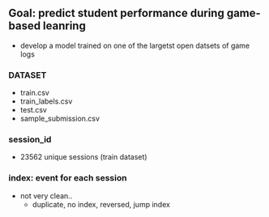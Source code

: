 ## Goal: predict student performance during game-based leanring

- develop a model trained on one of the largetst open datsets of game logs

### DATASET

- train.csv
- train_labels.csv
- test.csv
- sample_submission.csv

### session_id

- 23562 unique sessions (train dataset)


### index: event for each session

- not very clean..
    - duplicate, no index, reversed, jump index


